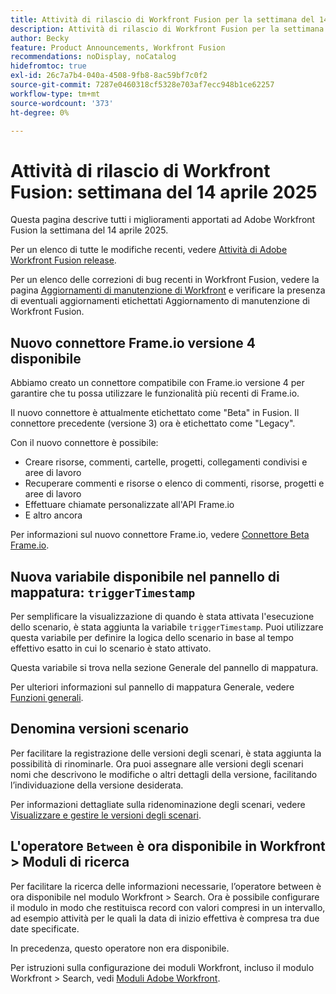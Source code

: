 ```yaml
---
title: Attività di rilascio di Workfront Fusion per la settimana del 14 aprile 2025
description: Attività di rilascio di Workfront Fusion per la settimana del 14 aprile 2025
author: Becky
feature: Product Announcements, Workfront Fusion
recommendations: noDisplay, noCatalog
hidefromtoc: true
exl-id: 26c7a7b4-040a-4508-9fb8-8ac59bf7c0f2
source-git-commit: 7287e0460318cf5328e703af7ecc948b1ce62257
workflow-type: tm+mt
source-wordcount: '373'
ht-degree: 0%

---
```


# Attività di rilascio di Workfront Fusion: settimana del 14 aprile 2025

Questa pagina descrive tutti i miglioramenti apportati ad Adobe Workfront Fusion la settimana del 14 aprile 2025.

Per un elenco di tutte le modifiche recenti, vedere [Attività di Adobe Workfront Fusion release](/help/workfront-fusion/fusion-product-releases/fusion-release-activity.md).

Per un elenco delle correzioni di bug recenti in Workfront Fusion, vedere la pagina [Aggiornamenti di manutenzione di Workfront](https://experienceleague.adobe.com/it/docs/workfront-known-issues/releases/current-updates) e verificare la presenza di eventuali aggiornamenti etichettati Aggiornamento di manutenzione di Workfront Fusion.

## Nuovo connettore Frame.io versione 4 disponibile

Abbiamo creato un connettore compatibile con Frame.io versione 4 per garantire che tu possa utilizzare le funzionalità più recenti di Frame.io.

Il nuovo connettore è attualmente etichettato come &quot;Beta&quot; in Fusion. Il connettore precedente (versione 3) ora è etichettato come &quot;Legacy&quot;.

Con il nuovo connettore è possibile:

* Creare risorse, commenti, cartelle, progetti, collegamenti condivisi e aree di lavoro
* Recuperare commenti e risorse o elenco di commenti, risorse, progetti e aree di lavoro
* Effettuare chiamate personalizzate all&#39;API Frame.io
* E altro ancora

Per informazioni sul nuovo connettore Frame.io, vedere [Connettore Beta Frame.io](/help/workfront-fusion/references/apps-and-modules/adobe-connectors/frame-io-modules-new.md).

## Nuova variabile disponibile nel pannello di mappatura: `triggerTimestamp`

Per semplificare la visualizzazione di quando è stata attivata l&#39;esecuzione dello scenario, è stata aggiunta la variabile `triggerTimestamp`. Puoi utilizzare questa variabile per definire la logica dello scenario in base al tempo effettivo esatto in cui lo scenario è stato attivato.

Questa variabile si trova nella sezione Generale del pannello di mappatura.

Per ulteriori informazioni sul pannello di mappatura Generale, vedere [Funzioni generali](/help/workfront-fusion/references/mapping-panel/functions/general-functions.md).

## Denomina versioni scenario

Per facilitare la registrazione delle versioni degli scenari, è stata aggiunta la possibilità di rinominarle. Ora puoi assegnare alle versioni degli scenari nomi che descrivono le modifiche o altri dettagli della versione, facilitando l’individuazione della versione desiderata.

Per informazioni dettagliate sulla ridenominazione degli scenari, vedere [Visualizzare e gestire le versioni degli scenari](/help/workfront-fusion/manage-scenarios/restore-a-scenario-version.md).

## L&#39;operatore `Between` è ora disponibile in Workfront > Moduli di ricerca

Per facilitare la ricerca delle informazioni necessarie, l’operatore between è ora disponibile nel modulo Workfront > Search. Ora è possibile configurare il modulo in modo che restituisca record con valori compresi in un intervallo, ad esempio attività per le quali la data di inizio effettiva è compresa tra due date specificate.

In precedenza, questo operatore non era disponibile.

Per istruzioni sulla configurazione dei moduli Workfront, incluso il modulo Workfront > Search, vedi [Moduli Adobe Workfront](/help/workfront-fusion/references/apps-and-modules/adobe-connectors/workfront-modules.md).

